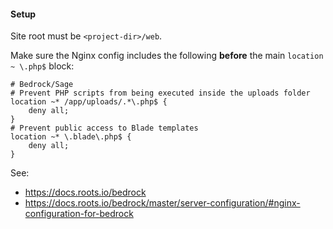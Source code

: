 #### Setup

Site root must be `<project-dir>/web`.

Make sure the Nginx config includes the following **before** the main `location ~ \.php$` block:

```nginx
# Bedrock/Sage
# Prevent PHP scripts from being executed inside the uploads folder
location ~* /app/uploads/.*\.php$ {
    deny all;
}
# Prevent public access to Blade templates
location ~* \.blade\.php$ {
    deny all;
}
```

See:

- https://docs.roots.io/bedrock
- https://docs.roots.io/bedrock/master/server-configuration/#nginx-configuration-for-bedrock

